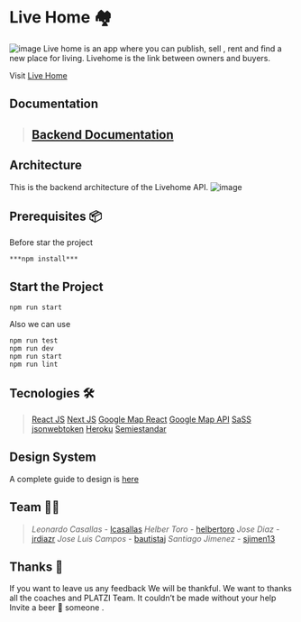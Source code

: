 # Live Home 🏘

![image](https://drive.google.com/uc?export=view&id=1557x9NcPb7q8ilAZIQD-slES2pDRsuY4)
Live home is an app where you can publish, sell , rent and find a new place for living. Livehome is the link between owners and buyers.

Visit [Live Home](https://farodev-live-home.herokuapp.com/)
## Documentation
>
> ## [Backend  Documentation ](https://github.com/faroDev/LiveHome/tree/develop/backend/liveHomeBackend)

## Architecture

This is the backend architecture of the Livehome API.
![image](https://drive.google.com/uc?export=view&id=1j5thxeV6jqccqsD38eZ03-0JZyj-07Ey)

## Prerequisites 📦

Before star the project

```
***npm install***
```

## Start the Project

```
npm run start
```

Also we can use

```
npm run test
npm run dev
npm run start
npm run lint
```

## Tecnologies 🛠️

>[React JS](https://es.reactjs.org/)
>[Next JS](https://nextjs.org/)
>[Google Map React](https://github.com/google-map-react/google-map-react)
>[Google Map API](https://cloud.google.com/maps-platform/maps?hl=es)
>[SaSS](https://sass-lang.com/)
>[jsonwebtoken](https://github.com/auth0/node-jsonwebtoken)
>[Heroku](https://www.heroku.com/)
>[Semiestandar](https://github.com/standard/semistandard)

## Design System
A complete guide to design is [here](https://github.com/faroDev/LiveHome/wiki/Design-system) 

## Team  🧟‍♂️

> _Leonardo Casallas_ - [lcasallas](https://github.com/lcasallas)
> _Helber Toro_ -  [helbertoro](https://github.com/helbertoro)
> _Jose Diaz_ -  [jrdiazr](https://github.com/jrdiazr)
> _Jose Luis Campos_ - [bautistaj](https://github.com/bautistaj)
> _Santiago Jimenez_ - [sjimen13](https://github.com/sjimen13)

## Thanks 🎁
If you want to leave us any feedback We will be thankful.
We want to thanks all the coaches and PLATZI Team. It couldn’t be made without your help
Invite a beer 🍺 someone .
